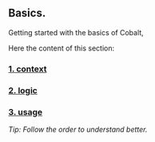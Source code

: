 ## Basics.

Getting started with the basics of Cobalt,

Here the content of this section:

### [1. context](./context)

### [2. logic](./logic)

### [3. usage](./usage)

_Tip: Follow the order to understand better._

